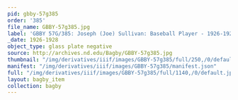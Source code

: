 ```yaml
---
pid: gbby-57g385
order: '385'
file_name: GBBY-57g385.jpg
label: 'GBBY 57G/385: Joseph (Joe) Sullivan: Baseball Player - 1926-1928'
_date: 1926-1928
object_type: glass plate negative
source: http://archives.nd.edu/Bagby/GBBY-57g385.jpg
thumbnail: "/img/derivatives/iiif/images/GBBY-57g385/full/250,/0/default.jpg"
manifest: "/img/derivatives/iiif/images/GBBY-57g385/manifest.json"
full: "/img/derivatives/iiif/images/GBBY-57g385/full/1140,/0/default.jpg"
layout: bagby_item
collection: bagby
---
```

